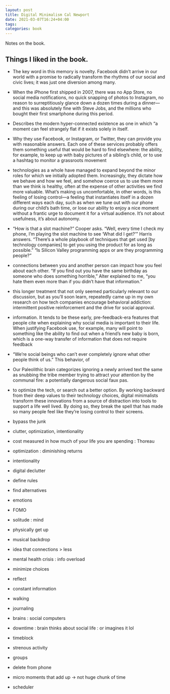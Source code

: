 ```yaml
---
layout: post
title: Digital Minimalism Cal Newport
date: 2021-03-07T16:24+04:00
tags: 
categories: book
---
```


Notes on the book.

## Things I liked in the book.

- The key word in this memory is novelty. Facebook didn’t arrive in our world
with a promise to radically transform the rhythms of our social and civic lives;
it was just one diversion among many.

- When the iPhone first shipped in 2007, there was no App Store, no social
media notifications, no quick snapping of photos to Instagram, no reason to
surreptitiously glance down a dozen times during a dinner—and this was
absolutely fine with Steve Jobs, and the millions who bought their first
smartphone during this period. 

- Describes the modern hyper-connected existence as one in which “a moment can feel strangely flat if it exists solely in itself. 

- Why they use Facebook, or Instagram, or Twitter, they can provide
you with reasonable answers. Each one of these services probably offers them
something useful that would be hard to find elsewhere: the ability, for
example, to keep up with baby pictures of a sibling’s child, or to use a hashtag to monitor a grassroots movement

- technologies as a whole have managed to expand beyond the minor roles for
which we initially adopted them. Increasingly, they dictate how we behave
and how we feel, and somehow coerce us to use them more than we think is
healthy, often at the expense of other activities we find more valuable. What’s
making us uncomfortable, in other words, is this feeling of losing control—a
feeling that instantiates itself in a dozen different ways each day, such as
when we tune out with our phone during our child’s bath time, or lose our
ability to enjoy a nice moment without a frantic urge to document it for a
virtual audience.
It’s not about usefulness, it’s about autonomy.

- “How is that a slot machine?” Cooper asks.
“Well, every time I check my phone, I’m playing the slot machine to see
‘What did I get?’” Harris answers. “There’s a whole playbook of techniques
that get used [by technology companies] to get you using the product for as
long as possible.”
“Is Silicon Valley programming apps or are they programming people?”

- connections between you and another person can impact how you feel about
each other. “If you find out you have the same birthday as someone who does
something horrible,” Alter explained to me, “you hate them even more than if
you didn’t have that information.”

- this longer treatment that not only seemed particularly relevant to our
discussion, but as you’ll soon learn, repeatedly came up in my own research
on how tech companies encourage behavioral addiction: intermittent positive
reinforcement and the drive for social approval.

- information. It tends to be these early, pre-feedback-era features that people
cite when explaining why social media is important to their life. When
justifying Facebook use, for example, many will point to something like the
ability to find out when a friend’s new baby is born, which is a one-way
transfer of information that does not require feedback

- “We’re social beings who can’t
ever completely ignore what other people think of us.” This behavior, of

- Our Paleolithic brain
categorizes ignoring a newly arrived text the same as snubbing the tribe
member trying to attract your attention by the communal fire: a potentially
dangerous social faux pas.

- to optimize the tech, or search out a better option.
By working backward from their deep values to their technology choices,
digital minimalists transform these innovations from a source of distraction
into tools to support a life well lived. By doing so, they break the spell that
has made so many people feel like they’re losing control to their screens.

- bypass the junk

- clutter, optimization, intentionality

- cost measured in how much of your life you are spending : Thoreau

- optimization : diminishing returns

- intentionality 

- digital declutter
- define rules
- find alternatives
- emotions
- FOMO
- solitude : mind
- physically get up
- musical backdrop
- idea that connections > less
- mental health crisis : info overload
- minimize choices
- reflect
- constant information
- walking
- journaling
- brains : social computers
- downtime : brain thinks about social life : or imagines it lol
- timeblock
- strenous activity
- groups
- delete from phone
- micro moments that add up -> not huge chunk of time
- scheduler
